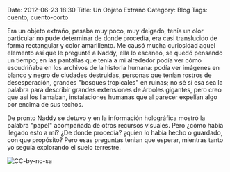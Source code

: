 Date: 2012-06-23 18:30
Title: Un Objeto Extraño
Category: Blog
Tags: cuento, cuento-corto

Era un objeto extraño, pesaba muy poco, muy delgado, tenía un olor particular no pude determinar de donde procedía, era casi translucido de forma rectangular y color amarillento. Me causó mucha curiosidad aquel elemento así que le pregunté a Naddy, ella lo escaneó, se quedó pensando un tiempo; en las pantallas que tenía a mi alrededor podía ver cómo escudriñaba en los archivos de la historia humana: podía ver imágenes en blanco y negro de ciudades destruidas, personas que tenían rostros de desesperación, grandes "bosques tropicales" en ruinas; no sé si esa sea la palabra para describir grandes extensiones de árboles gigantes, pero creo que así los llamaban, instalaciones humanas que al parecer expelían algo por encima de sus techos.

De pronto Naddy se detuvo y en la información holográfica mostró la palabra "papel" acompañada de otros recursos visuales. Pero ¿cómo había llegado esto a mí? ¿De donde procedía? ¿quíen lo había hecho o guardado, con que propósito? Pero esas preguntas tenian que esperar, mientras tanto yo seguía explorando el suelo terrestre. 

![CC-by-nc-sa](http://i.creativecommons.org/l/by-nc-sa/2.5/co/80x15.png)
